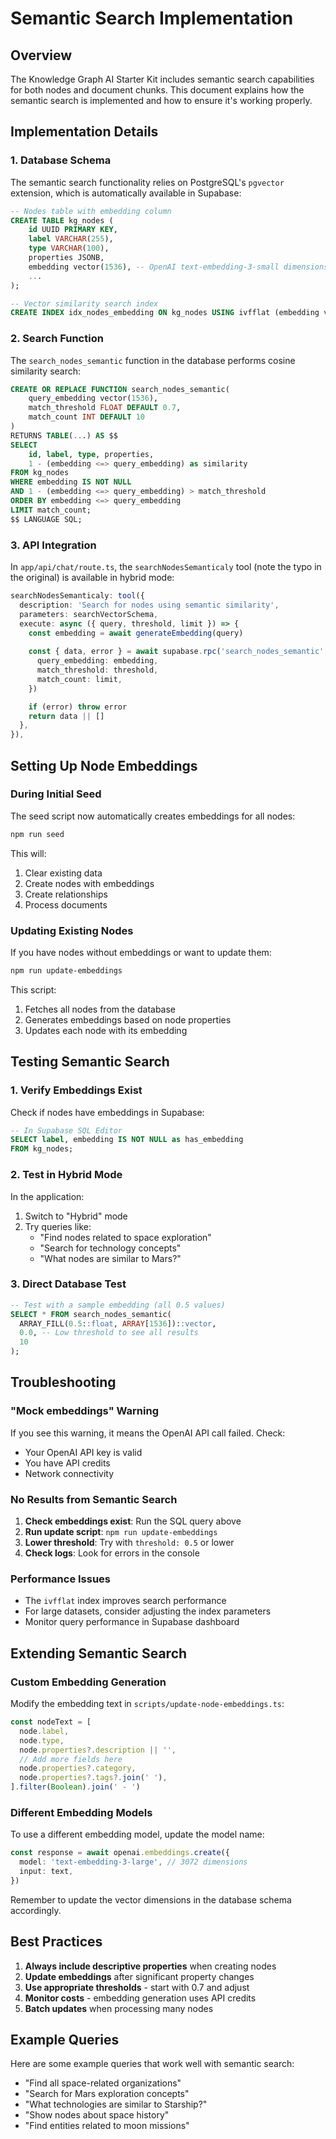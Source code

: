 # Semantic Search Implementation

## Overview

The Knowledge Graph AI Starter Kit includes semantic search capabilities for both nodes and document chunks. This document explains how the semantic search is implemented and how to ensure it's working properly.

## Implementation Details

### 1. Database Schema

The semantic search functionality relies on PostgreSQL's `pgvector` extension, which is automatically available in Supabase:

```sql
-- Nodes table with embedding column
CREATE TABLE kg_nodes (
    id UUID PRIMARY KEY,
    label VARCHAR(255),
    type VARCHAR(100),
    properties JSONB,
    embedding vector(1536), -- OpenAI text-embedding-3-small dimensions
    ...
);

-- Vector similarity search index
CREATE INDEX idx_nodes_embedding ON kg_nodes USING ivfflat (embedding vector_cosine_ops);
```

### 2. Search Function

The `search_nodes_semantic` function in the database performs cosine similarity search:

```sql
CREATE OR REPLACE FUNCTION search_nodes_semantic(
    query_embedding vector(1536),
    match_threshold FLOAT DEFAULT 0.7,
    match_count INT DEFAULT 10
)
RETURNS TABLE(...) AS $$
SELECT
    id, label, type, properties,
    1 - (embedding <=> query_embedding) as similarity
FROM kg_nodes
WHERE embedding IS NOT NULL
AND 1 - (embedding <=> query_embedding) > match_threshold
ORDER BY embedding <=> query_embedding
LIMIT match_count;
$$ LANGUAGE SQL;
```

### 3. API Integration

In `app/api/chat/route.ts`, the `searchNodesSemanticaly` tool (note the typo in the original) is available in hybrid mode:

```typescript
searchNodesSemanticaly: tool({
  description: 'Search for nodes using semantic similarity',
  parameters: searchVectorSchema,
  execute: async ({ query, threshold, limit }) => {
    const embedding = await generateEmbedding(query)
    
    const { data, error } = await supabase.rpc('search_nodes_semantic', {
      query_embedding: embedding,
      match_threshold: threshold,
      match_count: limit,
    })

    if (error) throw error
    return data || []
  },
}),
```

## Setting Up Node Embeddings

### During Initial Seed

The seed script now automatically creates embeddings for all nodes:

```bash
npm run seed
```

This will:
1. Clear existing data
2. Create nodes with embeddings
3. Create relationships
4. Process documents

### Updating Existing Nodes

If you have nodes without embeddings or want to update them:

```bash
npm run update-embeddings
```

This script:
1. Fetches all nodes from the database
2. Generates embeddings based on node properties
3. Updates each node with its embedding

## Testing Semantic Search

### 1. Verify Embeddings Exist

Check if nodes have embeddings in Supabase:

```sql
-- In Supabase SQL Editor
SELECT label, embedding IS NOT NULL as has_embedding 
FROM kg_nodes;
```

### 2. Test in Hybrid Mode

In the application:
1. Switch to "Hybrid" mode
2. Try queries like:
   - "Find nodes related to space exploration"
   - "Search for technology concepts"
   - "What nodes are similar to Mars?"

### 3. Direct Database Test

```sql
-- Test with a sample embedding (all 0.5 values)
SELECT * FROM search_nodes_semantic(
  ARRAY_FILL(0.5::float, ARRAY[1536])::vector,
  0.0, -- Low threshold to see all results
  10
);
```

## Troubleshooting

### "Mock embeddings" Warning

If you see this warning, it means the OpenAI API call failed. Check:
- Your OpenAI API key is valid
- You have API credits
- Network connectivity

### No Results from Semantic Search

1. **Check embeddings exist**: Run the SQL query above
2. **Run update script**: `npm run update-embeddings`
3. **Lower threshold**: Try with `threshold: 0.5` or lower
4. **Check logs**: Look for errors in the console

### Performance Issues

- The `ivfflat` index improves search performance
- For large datasets, consider adjusting the index parameters
- Monitor query performance in Supabase dashboard

## Extending Semantic Search

### Custom Embedding Generation

Modify the embedding text in `scripts/update-node-embeddings.ts`:

```typescript
const nodeText = [
  node.label,
  node.type,
  node.properties?.description || '',
  // Add more fields here
  node.properties?.category,
  node.properties?.tags?.join(' '),
].filter(Boolean).join(' - ')
```

### Different Embedding Models

To use a different embedding model, update the model name:

```typescript
const response = await openai.embeddings.create({
  model: 'text-embedding-3-large', // 3072 dimensions
  input: text,
})
```

Remember to update the vector dimensions in the database schema accordingly.

## Best Practices

1. **Always include descriptive properties** when creating nodes
2. **Update embeddings** after significant property changes
3. **Use appropriate thresholds** - start with 0.7 and adjust
4. **Monitor costs** - embedding generation uses API credits
5. **Batch updates** when processing many nodes

## Example Queries

Here are some example queries that work well with semantic search:

- "Find all space-related organizations"
- "Search for Mars exploration concepts"
- "What technologies are similar to Starship?"
- "Show nodes about space history"
- "Find entities related to moon missions"